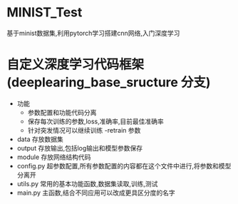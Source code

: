 # MINIST_Test
基于minist数据集,利用pytorch学习搭建cnn网络,入门深度学习

# 自定义深度学习代码框架  (deeplearing_base_sructure 分支)
- 功能
    - 参数配置和功能代码分离
    - 保存每次训练的参数,loss,准确率,目前最佳准确率
    - 针对突发情况可以继续训练 -retrain 参数
- data 存放数据集
- output 存放输出,包括log输出和模型参数保存
- module 存放网络结构代码
- config.py 超参数配置,所有参数配置的内容都在这个文件中进行,将参数和模型分离开
- utils.py 常用的基本功能函数,数据集读取,训练,测试
- main.py 主函数,结合不同应用可以改成更具区分度的名字

